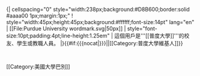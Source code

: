 {| cellspacing="0" style="width:238px;background:#D8B600;border:solid #aaaa00 1px;margin:1px;"
! style="width:45px;height:45px;background:#ffffff;font-size:14pt" lang="en" | <!-- 合理使用文件：PurdueSeal.gif -->[[File:Purdue University wordmark.svg|50px]]
| style="font-size:10pt;padding:4pt;line-height:1.25em" | 這個用戶是'''[[普度大學]]'''的校友、學生或教職人員。
|}{{#if:{{{nocat|}}}||[[Category:普度大學維基人]]}}<noinclude>
<p style="clear: both; padding-top: 2em">
[[Category:美國大學巴別]]
</noinclude>